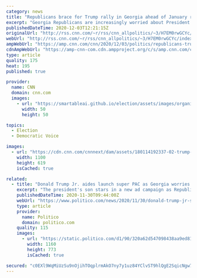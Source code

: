 ```yaml
---
category: news
title: "Republicans brace for Trump rally in Georgia ahead of January runoffs"
excerpt: "Georgia Republicans are increasingly worried about President Donald Trump's rally on Saturday for the two Senate runoff races, as some brace for a tirade to overturn his loss that could hurt the party's effort to keep control of the chamber.\n    \n"
publishedDateTime: 2020-12-03T12:21:15Z
originalUrl: "http://rss.cnn.com/~r/rss/cnn_allpolitics/~3/H7EM0rwGCYc/index.html"
webUrl: "http://rss.cnn.com/~r/rss/cnn_allpolitics/~3/H7EM0rwGCYc/index.html"
ampWebUrl: "https://amp.cnn.com/cnn/2020/12/03/politics/republicans-trump-rally-georgia-senate-runoff/index.html"
cdnAmpWebUrl: "https://amp-cnn-com.cdn.ampproject.org/c/s/amp.cnn.com/cnn/2020/12/03/politics/republicans-trump-rally-georgia-senate-runoff/index.html"
type: article
quality: 175
heat: 195
published: true

provider:
  name: CNN
  domain: cnn.com
  images:
    - url: "https://smartableai.github.io/election/assets/images/organizations/cnn.com-50x50.jpg"
      width: 50
      height: 50

topics:
  - Election
  - Democratic Voice

images:
  - url: "https://cdn.cnn.com/cnnnext/dam/assets/180114192337-02-trump-perdue-split-super-tease.jpg"
    width: 1100
    height: 619
    isCached: true

related:
  - title: "Donald Trump Jr. aides launch super PAC as Georgia worries mount"
    excerpt: "The president's son stars in a new ad campaign as Republicans worry Trump's voter fraud accusations will depress GOP turnout in the Senate runoffs."
    publishedDateTime: 2020-11-30T09:44:00Z
    webUrl: "https://www.politico.com/news/2020/11/30/donald-trump-jr-super-pac-georgia-worries-mount-441205"
    type: article
    provider:
      name: Politico
      domain: politico.com
    quality: 115
    images:
      - url: "https://static.politico.com/d1/90/320a62d547098438aa9ed817e738/gettyimages-1268372750-1.jpg"
        width: 1160
        height: 773
        isCached: true

secured: "c0EXl9WqMiUzSu9nOjihTOqplrmAkO7ny7y1uz84YClvST9hlQgE2SqicNgw7s9FGqAghWAEPrFMOPgsh57kcJaxM9KSTwrVMHIUZNZ5uuWK8R7EyUWCLBz8zebNVZbEUwKCAtpVIEyL4P93jq178JAqQMWuRHhL+ktD+vDD7unYXUvZkEcxmEP5EZGSq9zVjZFjmpiIniYVX0dOvj97VXPlAh6Ly9hLjq2SWfasJaW+NV9OQTaserKRxA93doGTeuORPAgc+KKSMQyWbv+my0u8nCI7CeZJfqSZ+p+8yI8Pr8dvUl2gr0B7nI6lkVXBAzcjQfgsUZ0uRx5jbbHc5r/Sksxx6ySEkjR8ENpqoUs=;8F+RMdlSuJYQ6ESWBaQUsw=="
---
```


